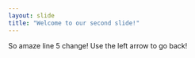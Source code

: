 ```yaml
---
layout: slide
title: "Welcome to our second slide!"
---
```

So amaze line 5 change!
Use the left arrow to go back!

